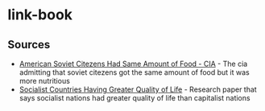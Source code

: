 # link-book

## Sources
- [American Soviet Citezens Had Same Amount of Food - CIA](https://www.cia.gov/readingroom/docs/CIA-RDP84B00274R000300150009-5.pdf) - The cia admitting that soviet citezens got the same amount of food but it was more nutritious
- [Socialist Countries Having Greater Quality of Life](https://ajph.aphapublications.org/doi/epdf/10.2105/AJPH.76.6.661) - Research paper that says socialist nations had greater quality of life than capitalist nations
